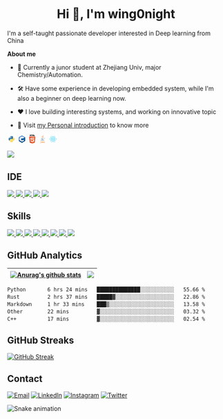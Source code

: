 <!-- The repo is built using Sukhman Singh's profile as a tempolate -->
<h1 align="center">Hi 👋, I'm wing0night</h1>

I'm a self-taught passionate developer interested in Deep learning from China

**About me**

- 🏢 Currently a junor student at Zhejiang Univ, major Chemistry/Automation. 

- 🛠️ Have some experience in developing embedded system, while I'm also a beginner on deep learning now. 

- ❤️ I love building interesting systems, and working on innovative topic

- 💬 Visit [my Personal introduction](https://iw3ft6u1hzy.feishu.cn/wiki/I6Cpwu4GPiPWkbkKDAhcixhvnTd) to know more 

<code><img height="20" alt="javascript" src="https://raw.githubusercontent.com/github/explore/80688e429a7d4ef2fca1e82350fe8e3517d3494d/topics/python/python.png"></code>
<code><img height="20" alt="typescript" src="https://raw.githubusercontent.com/github/explore/80688e429a7d4ef2fca1e82350fe8e3517d3494d/topics/c/c.png"></code>
<code><img height="20" alt="graphql" src="https://raw.githubusercontent.com/github/explore/5c058a388828bb5fde0bcafd4bc867b5bb3f26f3/topics/html/html.png"></code>
<code><img height="20" alt="graphql" src="https://raw.githubusercontent.com/github/explore/5c058a388828bb5fde0bcafd4bc867b5bb3f26f3/topics/java/java.png"></code>
<code><img height="20" alt="graphql" src="https://raw.githubusercontent.com/github/explore/5c058a388828bb5fde0bcafd4bc867b5bb3f26f3/topics/react/react.png"></code>

[![](https://github-profile-summary-cards.vercel.app/api/cards/profile-details?username=wing0night&theme=dark)](https://github.com/wing0night)

<!-- ## Top Repositories
[![Readme Card](https://github-readme-stats.vercel.app/api/pin/?username=SUKHMAN-SINGH-1612&theme=dark&hide_border=true&repo=Data-Science-Projects)](https://github.com/SUKHMAN-SINGH-1612/Data-Science-Projects) [![Readme Card](https://github-readme-stats.vercel.app/api/pin/?username=SUKHMAN-SINGH-1612&theme=dark&hide_border=true&repo=IBM-AI-Engineering)](https://github.com/SUKHMAN-SINGH-1612/IBM-AI-Engineering) -->

## IDE
[![](https://img.shields.io/badge/Python-FFD43B?style=for-the-badge&logo=python&logoColor=blue) ![](https://img.shields.io/badge/Arduino_IDE-00979D?style=for-the-badge&logo=arduino&logoColor=white) ![](	https://img.shields.io/badge/keil-F9AB00?style=for-the-badge&logo=Keil&color=525252) ![](https://img.shields.io/badge/PyCharm-000000.svg?&style=for-the-badge&logo=PyCharm&logoColor=white) ![](https://img.shields.io/badge/VSCode-0078D4?style=for-the-badge&logo=visual%20studio%20code&logoColor=white)](https://github.com/wing0night)

## Skills
[![](https://img.shields.io/badge/Python-FFD43B?style=for-the-badge&logo=python&logoColor=blue) ![](https://img.shields.io/badge/C-F37626.svg?&style=for-the-badge&logo=c&logoColor=white) ![](https://img.shields.io/badge/C++-F37626.svg?&style=for-the-badge&logo=C++&logoColor=white) ![](https://img.shields.io/badge/java-F37626.svg?&style=for-the-badge&logo=Java&logoColor=white) ![](https://img.shields.io/badge/Markdown-000000?style=for-the-badge&logo=markdown&logoColor=white) ![](https://img.shields.io/badge/PyTorch-EE4C2C?style=for-the-badge&logo=pytorch&logoColor=white) ![](https://img.shields.io/badge/HTML-E34F26?style=for-the-badge&logo=html5&logoColor=white) ![](https://img.shields.io/badge/CSS-1572B6?style=for-the-badge&logo=css3&logoColor=white)](https://github.com/SUKHMAN-SINGH-1612) 



## GitHub Analytics
| <a href="https://github.com/wing0night/github-readme-stats"><img align="center" src="https://github-readme-stats.vercel.app/api?username=wing0night&show_icons=true&include_all_commits=true&theme=buefy&hide_border=true" alt="Anurag's github stats" /></a> | <a href="https://github.com/wing0night/github-readme-stats"><img align="center" src="https://github-readme-stats.vercel.app/api/top-langs/?username=wing0night&layout=compact&theme=buefy&hide_border=true" /></a> |
| ------------- | ------------- |

<!--START_SECTION:waka-->

```txt
Python       6 hrs 24 mins   ██████████████░░░░░░░░░░░   55.66 %
Rust         2 hrs 37 mins   █████▓░░░░░░░░░░░░░░░░░░░   22.86 %
Markdown     1 hr 33 mins    ███▒░░░░░░░░░░░░░░░░░░░░░   13.58 %
Other        22 mins         ▓░░░░░░░░░░░░░░░░░░░░░░░░   03.32 %
C++          17 mins         ▓░░░░░░░░░░░░░░░░░░░░░░░░   02.54 %
```

<!--END_SECTION:waka-->

## GitHub Streaks
[![GitHub Streak](https://github-readme-streak-stats.herokuapp.com?user=wing0night&theme=dark&hide_border=true)](https://git.io/streak-stats)

<!-- ## Trophie Stats
![](https://github-profile-trophy.vercel.app/?username=wing0night&theme=onedark) -->

<!-- ## Portfolio Website
[![Static Badge](https://img.shields.io/badge/Website-%20?style=for-the-badge&label=Portfolio&labelColor=dark&color=blue)](https://www.sukhmansingh.tech) -->

## Contact
[![Email](https://img.shields.io/badge/Gmail-D14836?style=for-the-badge&logo=gmail&logoColor=white)](mailto:wcy0590@gmail.com) [![LinkedIn](https://img.shields.io/badge/LinkedIn-0077B5?style=for-the-badge&logo=linkedin&logoColor=white)](https://www.linkedin.com/in/%E6%99%A8%E7%BF%BC-%E7%8E%8B-27590431a/) [![Instagram](https://img.shields.io/badge/Instagram-E4405F?style=for-the-badge&logo=instagram&logoColor=white)](https://www.instagram.com/wing0night/) [![Twitter](https://img.shields.io/badge/Twitter-1DA1F2?style=for-the-badge&logo=twitter&logoColor=white)](https://x.com/wing0night)

![Snake animation](https://github.com/wing0night/wing0night/blob/main/assets/github-contribution-grid-snake.svg)

